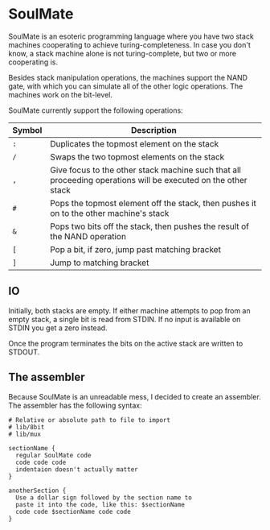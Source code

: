 # SoulMate

SoulMate is an esoteric programming language where you have two stack machines cooperating to achieve turing-completeness. In case you don't know, a stack machine alone is not turing-complete, but two or more cooperating is.

Besides stack manipulation operations, the machines support the NAND gate, with which you can simulate all of the other logic operations. The machines work on the bit-level.

SoulMate currently support the following operations:

| Symbol | Description                                                                                                   |
|--------|---------------------------------------------------------------------------------------------------------------|
| `:`    | Duplicates the topmost element on the stack                                                                   |
| `/`    | Swaps the two topmost elements on the stack                                                                   |
| `,`    | Give focus to the other stack machine such that all proceeding operations will be executed on the other stack |
| `#`    | Pops the topmost element off the stack, then pushes it on to the other machine's stack                        |
| `&`    | Pops two bits off the stack, then pushes the result of the NAND operation                                     |
| `[`    | Pop a bit, if zero, jump past matching bracket                                                                |
| `]`    | Jump to matching bracket                                                                                      |

## IO

Initially, both stacks are empty. If either machine attempts to pop from an empty stack, a single bit is read from STDIN. If no input is available on STDIN you get a zero instead.

Once the program terminates the bits on the active stack are written to STDOUT.

## The assembler

Because SoulMate is an unreadable mess, I decided to create an assembler. The assembler has the following syntax:

```
# Relative or absolute path to file to import
# lib/8bit
# lib/mux

sectionName {
  regular SoulMate code
  code code code
  indentaion doesn't actually matter
}

anotherSection {
  Use a dollar sign followed by the section name to
  paste it into the code, like this: $sectionName
  code code $sectionName code code
}
```

